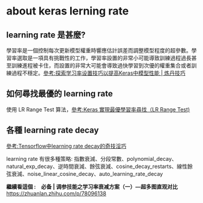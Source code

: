 # about keras lerning rate

## learning rate 是甚麼?

學習率是一個控制每次更新模型權重時響應估計誤差而調整模型程度的超參數。學習率選取是一項具有挑戰性的工作，學習率設置的非常小可能導致訓練過程過長甚至訓練進程被卡住，而設置的非常大可能會導致過快學習到次優的權重集合或者訓練過程不穩定。[參考:探索学习率设置技巧以提高Keras中模型性能 | 炼丹技巧](https://zhuanlan.zhihu.com/p/74115804)

## 如何尋找最優的 learning rate

使用 LR Range Test 算法，[參考:Keras 實現最優學習率尋找（LR Range Test)](https://zhuanlan.zhihu.com/p/80487971)

## 各種 learning rate decay
[參考:Tensorflow中learning rate decay的奇技淫巧](https://zhuanlan.zhihu.com/p/32923584)

learning rate 有很多種策略: 指數衰減、分段常數、polynomial_decay、natural_exp_decay、逆時間衰減、餘弦衰減、cosine_decay_restarts、線性餘弦衰減、noise_linear_cosine_decay、auto_learning_rate_decay

**繼續看這個 :　必备 | 调参技能之学习率衰减方案（一）—超多图直观对比** https://zhuanlan.zhihu.com/p/78096138
